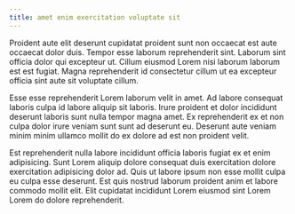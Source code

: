 ```yaml
---
title: amet enim exercitation voluptate sit
---
```


Proident aute elit deserunt cupidatat proident sunt non occaecat est aute occaecat dolor duis. Tempor esse laborum reprehenderit sint. Laborum sint officia dolor qui excepteur ut. Cillum eiusmod Lorem nisi laborum laborum est est fugiat. Magna reprehenderit id consectetur cillum ut ea excepteur officia sint aute sit voluptate cillum.

Esse esse reprehenderit Lorem laborum velit in amet. Ad labore consequat laboris culpa id labore aliquip sit laboris. Irure proident et dolor incididunt deserunt laboris sunt nulla tempor magna amet. Ex reprehenderit ex et non culpa dolor irure veniam sunt sunt ad deserunt eu. Deserunt aute veniam minim minim ullamco mollit do ex dolore ad est non proident velit.

Est reprehenderit nulla labore incididunt officia laboris fugiat ex et enim adipisicing. Sunt Lorem aliquip dolore consequat duis exercitation dolore exercitation adipisicing dolor ad. Quis ut labore ipsum non esse mollit culpa eu culpa esse deserunt. Est quis nostrud laborum proident anim et labore commodo mollit elit. Elit cupidatat incididunt Lorem eiusmod sint Lorem Lorem do dolore reprehenderit.